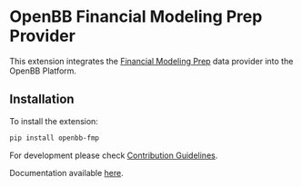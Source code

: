 # OpenBB Financial Modeling Prep Provider

This extension integrates the [Financial Modeling Prep](https://site.financialmodelingprep.com/) data provider into the OpenBB Platform.

## Installation

To install the extension:

```bash
pip install openbb-fmp
```

For development please check [Contribution Guidelines](https://github.com/OpenBB-finance/OpenBBTerminal/blob/feature/openbb-sdk-v4/openbb_platform/CONTRIBUTING.md).

Documentation available [here](https://docs.openbb.co/sdk).
